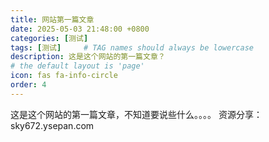 ```yaml
---
title: 网站第一篇文章
date: 2025-05-03 21:48:00 +0800
categories: [测试]
tags: [测试]     # TAG names should always be lowercase
description: 这是这个网站的第一篇文章？
# the default layout is 'page'
icon: fas fa-info-circle
order: 4
---
```

这是这个网站的第一篇文章，不知道要说些什么。。。。
资源分享：sky672.ysepan.com
